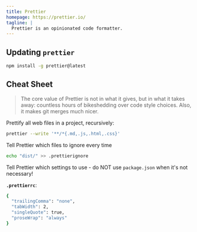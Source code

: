 ```yaml
---
title: Prettier
homepage: https://prettier.io/
tagline: |
  Prettier is an opinionated code formatter.
---
```


## Updating `prettier`

```bash
npm install -g prettier@latest
```

## Cheat Sheet

> The core value of Prettier is not in what it gives, but in what it takes away:
> countless hours of bikeshedding over code style choices. Also, it makes git
> merges much nicer.

Prettify all web files in a project, recursively:

```bash
prettier --write '**/*{.md,.js,.html,.css}'
```

Tell Prettier which files to ignore every time

```bash
echo "dist/" >> .prettierignore
```

Tell Prettier which settings to use - do NOT use `package.json` when it's not
necessary!

**`.prettierrc`**:

```bash
{
  "trailingComma": "none",
  "tabWidth": 2,
  "singleQuote": true,
  "proseWrap": "always"
}
```
